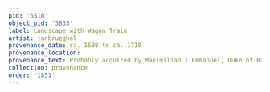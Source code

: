 ```yaml
---
pid: '5510'
object_pid: '3833'
label: Landscape with Wagon Train
artist: janbrueghel
provenance_date: ca. 1698 to ca. 1710
provenance_location:
provenance_text: Probably acquired by Maximilian I Emmanuel, Duke of Bavaria
collection: provenance
order: '1851'
---
```

